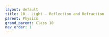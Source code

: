 ```yaml
---
layout: default
title: 10 - Light – Reflection and Refraction
parent: Physics
grand_parent: Class 10
nav_order: 1
---
```

